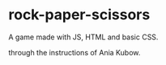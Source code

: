 # rock-paper-scissors
 A game made with JS, HTML and basic CSS.
 
 through the instructions of Ania Kubow.

